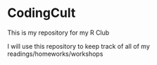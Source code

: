 # CodingCult

This is my repository for my R Club

I will use this repository to keep track of all of my readings/homeworks/workshops
